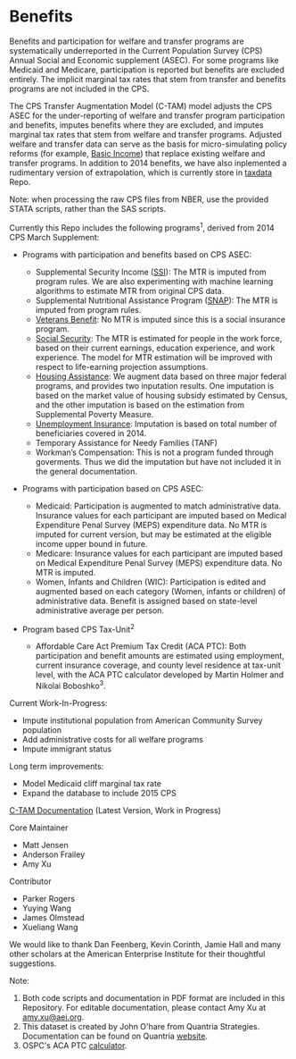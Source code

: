 # Benefits

Benefits and participation for welfare and transfer programs are systematically underreported in the Current Population Survey (CPS) Annual Social and Economic supplement (ASEC). For some programs like Medicaid and Medicare, participation is reported but benefits are excluded entirely. The implicit marginal tax rates that stem from transfer and benefits programs are not included in the CPS.

The CPS Transfer Augmentation Model (C-TAM) model adjusts the CPS ASEC for the under-reporting of welfare and transfer program participation and benefits, imputes benefits where they are excluded, and imputes marginal tax rates that stem from welfare and transfer programs. Adjusted welfare and transfer data can serve as the basis for micro-simulating policy reforms (for example, [Basic Income](https://github.com/open-source-economics/Benefits/blob/master/Basic%20Income.pdf)) that replace existing welfare and transfer programs. In addition to 2014 benefits, we have also inplemented a rudimentary version of extrapolation, which is currently store in [taxdata](https://github.com/open-source-economics/taxdata/tree/master/cps_stage3) Repo.

Note: when processing the raw CPS files from NBER, use the provided STATA scripts, rather than the SAS scripts.

Currently this Repo includes the following programs<sup>1</sup>, derived from 2014 CPS March Supplement:

- Programs with participation and benefits based on CPS ASEC:
    - Supplemental Security Income ([SSI](https://github.com/open-source-economics/Benefits/tree/master/SSI)): The MTR is imputed from program rules. We are also experimenting with machine learning algorithms to estimate MTR from original CPS data.
    - Supplemental Nutritional Assistance Program ([SNAP](https://github.com/open-source-economics/Benefits/tree/master/SNAP)): The MTR is imputed from program rules.
    - [Veterans Benefit](https://github.com/open-source-economics/Benefits/tree/master/VB): No MTR is imputed since this is a social insurance program.
    - [Social Security](https://github.com/open-source-economics/Benefits/tree/master/SS): The MTR is estimated for people in the work force, based on their current earnings, education experience, and work experience. The model for MTR estimation will be improved with respect to life-earning projection assumptions.
    - [Housing Assistance](https://github.com/open-source-economics/C-TAM/tree/master/Housing): We augment data based on three major federal programs, and provides two inputation results. One imputation is based on the market value of housing subsidy estimated by Census, and the other imputation is based on the estimation from Supplemental Poverty Measure.
    - [Unemployment Insurance](https://github.com/open-source-economics/C-TAM/tree/master/UI): Imputation is based on total number of beneficiaries covered in 2014. 
    - Temporary Assistance for Needy Families (TANF)
    - Workman’s Compensation: This is not a program funded through goverments. Thus we did the imputation but have not included it in the general documentation.


-   Programs with participation based on CPS ASEC:
    - Medicaid: Participation is augmented to match administrative data. Insurance values for each participant are imputed based on Medical Expenditure Penal Survey (MEPS) expenditure data. No MTR is imputed for current version, but may be estimated at the eligible income upper bound in future.
    - Medicare: Insurance values for each participant are imputed based on Medical Expenditure Penal Survey (MEPS) expenditure data. No MTR is imputed.
    - Women, Infants and Children (WIC): Participation is edited and augmented based on each category (Women, infants or children) of administrative data. Benefit is assigned based on state-level administrative average per person.
    

- Program based CPS Tax-Unit<sup>2</sup>
    - Affordable Care Act Premium Tax Credit (ACA PTC): Both participation and benefit amounts are estimated using employment, current insurance coverage, and county level residence at tax-unit level, with the ACA PTC calculator developed by Martin Holmer and Nikolai Boboshko<sup>3</sup>.  


Current Work-In-Progress:

- Impute institutional population from American Community Survey population
- Add administrative costs for all welfare programs
- Impute immigrant status


Long term improvements:

- Model Medicaid cliff marginal tax rate
- Expand the database to include 2015 CPS


[C-TAM Documentation](https://docs.google.com/document/d/1CIfp8KwECJa4bIF9U3hHTf3P7Y19ya2NI5QhEDOyG98/edit?usp=sharing) (Latest Version, Work in Progress)

Core Maintainer

- Matt Jensen
- Anderson Frailey
- Amy Xu


Contributor

- Parker Rogers
- Yuying Wang
- James Olmstead
- Xueliang Wang

We would like to thank Dan Feenberg, Kevin Corinth, Jamie Hall and many other  scholars at the American Enterprise Institute for their thoughtful suggestions. 


Note:
1. Both code scripts and documentation in PDF format are included in this Repository. For editable documentation, please contact Amy Xu at amy.xu@aei.org.
2. This dataset is created by John O'hare from Quantria Strategies. Documentation can be found on Quantria [website](http://www.quantria.com/assets/img/TechnicalDocumentationV4-2.pdf).
3. OSPC's ACA PTC [calculator](http://chiselapp.com/user/mrh/repository/OSPC-ACA/doc/trunk/www/home.wiki).
